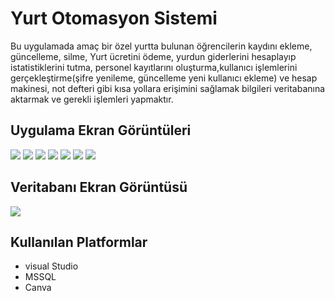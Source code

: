 # Yurt Otomasyon Sistemi

Bu uygulamada amaç bir özel yurtta bulunan öğrencilerin kaydını ekleme, güncelleme, silme, Yurt ücretini ödeme, yurdun giderlerini hesaplayıp istatistiklerini tutma, personel kayıtlarını oluşturma,kullanıcı işlemlerini gerçekleştirme(şifre yenileme, güncelleme yeni kullanıcı ekleme) ve hesap makinesi, not defteri gibi kısa yollara erişimini sağlamak bilgileri veritabanına aktarmak ve gerekli işlemleri yapmaktır.

<h2>Uygulama Ekran Görüntüleri</h2>
<img src="https://i.hizliresim.com/addn35l.PNG"></img>
<img src="https://i.hizliresim.com/nvlldon.PNG"></img>
<img src="https://i.hizliresim.com/gu40t4l.PNG"></img>
<img src="https://i.hizliresim.com/cf9jp2l.PNG"></img>
<img src="https://i.hizliresim.com/gghmx5q.PNG"></img>
<img src="https://i.hizliresim.com/l376a8i.PNG"></img>
<img src="https://i.hizliresim.com/t7m05nd.PNG"></img>
<h2>Veritabanı Ekran Görüntüsü</h2>
<img src="https://i.hizliresim.com/hqu1cfp.png"></img>
 <h2>Kullanılan Platformlar</h2>
 <ul>
 <li>visual Studio </li>
  <li>MSSQL </li>
 <li> Canva	</li>
</ul>
 
